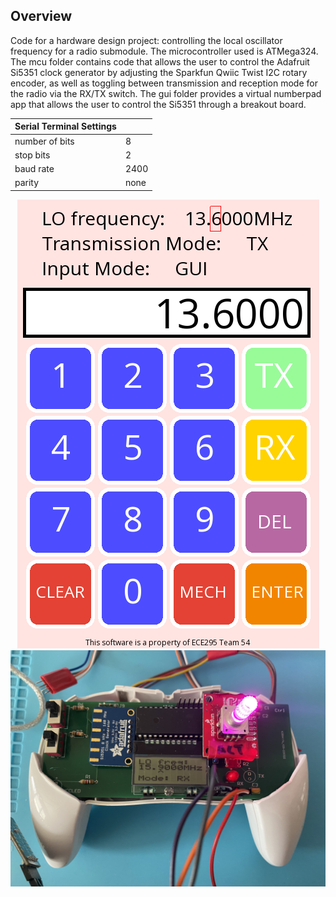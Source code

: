 ## Overview
Code for a hardware design project: controlling the local oscillator frequency for a radio submodule. The microcontroller used is ATMega324. The mcu folder contains code that allows the user to control the Adafruit Si5351 clock generator by adjusting the Sparkfun Qwiic Twist I2C rotary encoder, as well as toggling between transmission and reception mode for the radio via the RX/TX switch. The gui folder provides a virtual numberpad app that allows the user to control the Si5351 through a breakout board.


| Serial Terminal Settings |      |
| ------------------------ | ---- |
| number of bits           | 8    |
| stop bits                | 2    |
| baud rate                | 2400 |
| parity                   | none |

<center><img src="./app-screenshot.png" alt="Diagram 1" ></img></center>
<center><img src="./radio_tuner.jpg" alt="Diagram 1" ></img></center>
